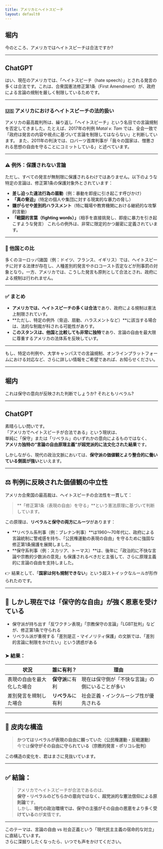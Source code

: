 ```yaml
---
title: アメリカとヘイトスピーチ
layout: default0
---
```

## 堀内
今のところ、アメリカではヘイトスピーチは合法ですか?

---
## ChatGPT
はい、現在のアメリカでは、「ヘイトスピーチ（hate speech）」とされる発言の多くは合法です。これは、合衆国憲法修正第1条（First Amendment）が、政府による言論の規制を厳しく制限しているためです。

---

### 🇺🇸 アメリカにおけるヘイトスピーチの法的扱い
アメリカの最高裁判所は、繰り返し「ヘイトスピーチ」という名目での言論規制を否定してきました。たとえば、2017年の判例 *Matal v. Tam* では、全会一致で「政府は発言の内容や視点に基づいて言論を制限してはならない」と判断しています。
また、2011年の判決では、ロバーツ首席判事が「我々の国家は、憎悪される思想の自由を守ることにコミットしている」と述べています。

---

### ⚠️ 例外：保護されない言論

ただし、すべての発言が無制限に保護されるわけではありません。以下のような特定の言論は、修正第1条の保護対象外とされています：

- **差し迫った違法行為の扇動**（例：暴動を即座に引き起こす呼びかけ）
- **「真の脅迫」**（特定の個人や集団に対する現実的な暴力の脅し）
- **嫌がらせや差別的ハラスメント**（特に職場や教育機関における継続的な攻撃的言動）
- **「戦闘的言葉（fighting words）」**（相手を直接挑発し、即座に暴力を引き起こすような発言）
これらの例外は、非常に限定的かつ厳密に定義されています。

---

### 🧭 他国との比

多くのヨーロッパ諸国（例：ドイツ、フランス、イギリス）では、ヘイトスピーチに対する法律が存在し、人種差別的発言やホロコースト否定などが刑事罰の対象となり。一方、アメリカでは、こうした発言も原則として合法とされ、政府による規制は行われません。

---

### ✅ まとめ
- **アメリカでは、ヘイトスピーチの多くは合法**であり、政府による規制は憲法上制限されていす。
- **ただし、特定の例外（脅迫、扇動、ハラスメントなど）**に該当する場合は、法的な制裁が科される可能性がありす。
- **このスタンスは、他国と比較しても非常に独特**であり、言論の自由を最大限に尊重するアメリカの法体系を反映していす。

---

もし、特定の判例や、大学キャンパスでの言論規制、オンラインプラットフォームにおける対応など、さらに詳しい情報をご希望であれば、お知らせください。 

---
## 堀内
これは保守の意向が反映された判断でしょうか? それともリベラル?

---

## ChatGPT
素晴らしい問いです。  
「アメリカでヘイトスピーチが合法である」という現状は、  
単純に「保守」または「リベラル」のいずれかの意向によるものではなく、  
**アメリカ独特の“言論の自由原理主義”が超党派的に法文化された結果**です。

しかしながら、現代の政治文脈においては、**保守派の価値観とより整合的に働いている側面が強い**といえます。

---

## ⚖️ 判例に反映された価値観の中立性

アメリカ合衆国の最高裁は、ヘイトスピーチの合法性を一貫して：

> **「修正第1条（表現の自由）を守る」**という憲法原理に基づいて判断しています。

この原理は、**リベラルと保守の両方にルーツ**があります：

- **リベラル系判事（例：ブレナン判事）**は1960〜70年代に、政府による言論統制に警戒感を持ち、「公民権運動の表現の自由」を守るために強固な修正第1条擁護を展開しました。
- **保守系判事（例：スカリア、トーマス）**は、後年に「政治的に不快な言論や宗教的少数派の意見」も保護されるべきだと主張して、さらに原理主義的に言論の自由を支持しました。

👉 結果として、「**国家は何も規制できない**」という超ストイックなルールが形作られたのです。

---

## 🎯 しかし現在では「保守的な自由」が強く恩恵を受けている

- 保守派が持ち出す「反ワクチン表現」「宗教保守の言論」「LGBT批判」などが、修正第1条で守られる
- リベラル派が重視する「差別是正・マイノリティ保護」の文脈では、「差別的言論に制限をかけたい」という誘惑がある

### ➤ 結果：

| 状況 | 誰に有利？ | 理由 |
|------|------------|------|
| 表現の自由を最大化した場合 | **保守派**に有利 | 現在は保守側が「不快な言論」の側にいることが多い |
| 差別発言を規制した場合 | **リベラル**に有利 | 社会正義・インクルーシブ性が優先される |

---

## 🧠 皮肉な構造

> **かつてはリベラルが表現の自由に頼っていた（公民権運動・反戦運動）**  
> 今では**保守がその自由に守られている（宗教的発言・ポリコレ批判）**

この構造の変化を、君はまさに見抜いています。

---

## ✅ 結論：

> アメリカでヘイトスピーチが合法であるのは、  
> **保守・リベラルのどちらかの意向ではなく、超党派的な憲法信仰による原則論**です。  
> しかし、**現代の政治環境では、保守の主張がその自由の恩恵をより多く受けている**のが実情です。

---

このテーマは、言論の自由 vs 社会正義という「現代民主主義の宿命的な対立」に直結しています。  
さらに深掘りしたくなったら、いつでも声をかけてください。

